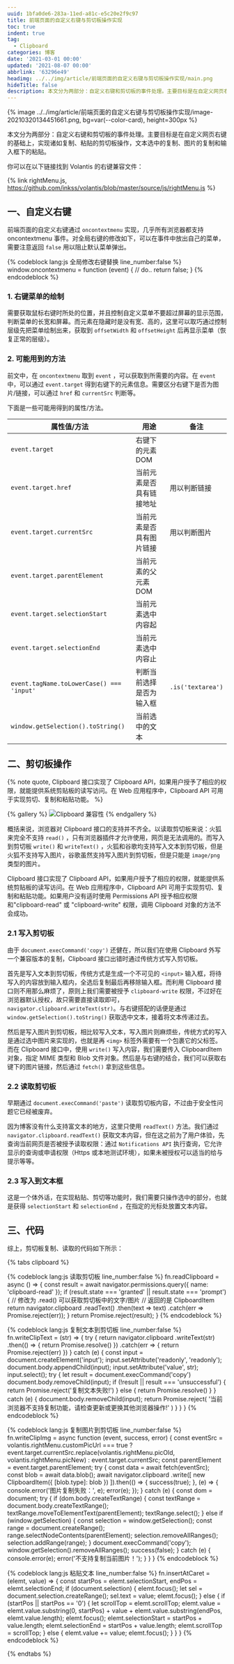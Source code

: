 ```yaml
---
uuid: 1bfa0de6-283a-11ed-a81c-e5c20e2f9c97
title: 前端页面的自定义右键与剪切板操作实现
toc: true
indent: true
tag:
  - Clipboard
categories: 博客
date: '2021-03-01 00:00'
updated: '2021-08-07 00:00'
abbrlink: '63296e49'
headimg: ../../img/article/前端页面的自定义右键与剪切板操作实现/main.png
hideTitle: false
description: 本文分为两部分：自定义右键和剪切板的事件处理。主要目标是在自定义网页右键的基础上，实现诸如复制、粘贴的剪切板操作，文本选中的复制、图片的复制和输入框下的粘贴。
---
```


{% image ../../img/article/前端页面的自定义右键与剪切板操作实现/image-20210320134451661.png, bg=var(--color-card), height=300px  %}

本文分为两部分：自定义右键和剪切板的事件处理。主要目标是在自定义网页右键的基础上，实现诸如复制、粘贴的剪切板操作，文本选中的复制、图片的复制和输入框下的粘贴。

你可以在以下链接找到 Volantis 的右键兼容文件：

{% link rightMenu.js, https://github.com/inkss/volantis/blob/master/source/js/rightMenu.js %}

## 一、自定义右键

前端页面的自定义右键通过 `oncontextmenu` 实现，几乎所有浏览器都支持 oncontextmenu 事件。对全局右键的修改如下，可以在事件中放出自己的菜单，需要注意返回 `false` 用以阻止默认菜单弹出。

{% codeblock lang:js 全局修改右键替换 line_number:false  %}
window.oncontextmenu = function (event) {
  // do..
  return false;
}
{% endcodeblock %}

### 1. 右键菜单的绘制

需要获取鼠标右键时所处的位置，并且控制自定义菜单不要超过屏幕的显示范围，判断菜单的长宽和屏幕。而元素在隐藏时是没有宽、高的，这里可以取巧通过控制层级先把菜单绘制出来，获取到 `offsetWidth` 和 `offsetHeight` 后再显示菜单（恢复正常的层级）。

### 2. 可能用到的方法

前文中，在 `oncontextmenu` 取到  `event` ，可以获取到所需要的内容。在 `event` 中，可以通过 `event.target` 得到右键下的元素信息。需要区分右键下是否为图片/链接，可以通过 `href` 和 `currentSrc` 判断等。

下面是一些可能用得到的属性/方法。

| 属性值/方法                      | 用途                     | 备注            |
| -------------------------------- | ------------------------ | --------------- |
| `event.target`                  | 右键下的元素 DOM         |                  |
| `event.target.href`              | 当前元素是否具有链接地址 | 用以判断链接     |
| `event.target.currentSrc`        | 当前元素是否具有图片链接 | 用以判断图片    |
| `event.target.parentElement`     | 当前元素的父元素 DOM     |                 |
| `event.target.selectionStart`    | 当前元素选中内容起       |                 |
| `event.target.selectionEnd`      | 当前元素选中内容止       |                 |
| `event.tagName.toLowerCase() === 'input'` | 判断当前选择是否为输入框 | `.is('textarea')` |
| `window.getSelection().toString()` | 当前选中的文本           |                 |

## 二、剪切板操作

{% note quote, Clipboard 接口实现了 Clipboard API，如果用户授予了相应的权限，就能提供系统剪贴板的读写访问。在 Web 应用程序中，Clipboard API 可用于实现剪切、复制和粘贴功能。 %}

{% gallery %}
![Clipboard 兼容性](../../img/article/前端页面的自定义右键与剪切板操作实现/image-20210228145517668.png)
{% endgallery %}

概括来说，浏览器对 Clipboard 接口的支持并不齐全。以读取剪切板来说：火狐来完全不支持 `read()` ，只有浏览器插件才允许使用，网页是无法调用的。而写入到剪切板 `write()` 和 `writeText()` ，火狐和谷歌均支持写入文本到剪切板，但是火狐不支持写入图片，谷歌虽然支持写入图片到剪切板，但是只能是 `image/png` 类型的图片。

Clipboard 接口实现了 Clipboard API，如果用户授予了相应的权限，就能提供系统剪贴板的读写访问。在 Web 应用程序中，Clipboard API 可用于实现剪切、复制和粘贴功能。如果用户没有适时使用 Permissions API 授予相应权限和"clipboard-read" 或 "clipboard-write" 权限，调用 Clipboard 对象的方法不会成功。

### 2.1 写入剪切板

由于 `document.execCommand('copy')` 还健在，所以我们在使用 Clipboard 外写一个兼容版本的复制，Clipboard 接口出错时通过传统方式写入剪切板。

首先是写入文本到剪切板，传统方式是生成一个不可见的 `<input>` 输入框，将待写入的内容放到输入框内，全选后复制最后再移除输入框。而利用 Clipboard 接口则不用那么麻烦了，原则上我们需要被授予 `clipboard-write` 权限，不过好在浏览器默认授权，故只需要直接读取即可，`navigator.clipboard.writeText(str)`。与右键搭配的话便是通过 `window.getSelection().toString()` 获取选中文本，接着将文本传递过去。

然后是写入图片到剪切板，相比较写入文本，写入图片则麻烦些，传统方式的写入是通过选中图片来实现的，也就是再 `<img>` 标签外需要有一个包裹它的父标签。而在 Clipboard 接口中，使用 `write()` 写入内容，我们需要传入 ClipboardItem 对象，指定 MIME 类型和 Blob 文件对象。然后是与右键的结合，我们可以获取右键下的图片链接，然后通过 `fetch()` 拿到这些信息。

### 2.2 读取剪切板

早期通过 `document.execCommand('paste')` 读取剪切板内容，不过由于安全性问题它已经被废弃。

因为博客没有什么支持富文本的地方，这里只使用 `readText()` 方法。我们通过 `navigator.clipboard.readText()` 获取文本内容，但在这之前为了用户体验，先查询当前网页是否被授予读取权限：通过 `Notifications API` 执行查询，它允许显示的查询或申请权限（Https 或本地测试环境），如果未被授权可以适当的给与提示等等。

### 2.3 写入到文本框

这是一个体外话，在实现粘贴、剪切等功能时，我们需要只操作选中的部分，也就是获得 `selectionStart` 和 `selectionEnd` ，在指定的光标处放置文本内容。

## 三、代码

综上，剪切板复制、读取的代码如下所示：

{% tabs clipboard  %}

<!-- tab 读取剪切板 -->
{% codeblock lang:js 读取剪切板 line_number:false %}
fn.readClipboard = async () => {
  const result = await navigator.permissions.query({
    name: 'clipboard-read'
  });
  if (result.state === 'granted' || result.state === 'prompt') {
    // 修改为 .read()  可以获取剪切板中的文字/图片 
    // 返回的是 ClipboardItem 
    return navigator.clipboard
      .readText()
      .then(text => text)
      .catch(err => Promise.reject(err));
  }
  return Promise.reject(result);
}
{% endcodeblock %}
<!-- endtab -->

<!-- tab 复制文本到剪切板 -->
{% codeblock lang:js 复制文本到剪切板 line_number:false  %}
fn.writeClipText = (str) => {
  try {
    return navigator.clipboard
      .writeText(str)
      .then(() => {
        return Promise.resolve()
      })
      .catch(err => {
        return Promise.reject(err)
      })
  } catch (e) {
    const input = document.createElement('input');
    input.setAttribute('readonly', 'readonly');
    document.body.appendChild(input);
    input.setAttribute('value', str);
    input.select();
    try {
      let result = document.execCommand('copy')
      document.body.removeChild(input);
      if (!result || result === 'unsuccessful') {
        return Promise.reject('复制文本失败!')
      } else {
        return Promise.resolve()
      }
    } catch (e) {
      document.body.removeChild(input);
      return Promise.reject(
        '当前浏览器不支持复制功能，请检查更新或更换其他浏览器操作!'
      )
    }
  }
}
{% endcodeblock %}
<!-- endtab -->

<!-- tab 复制图片到剪切板 -->
{% codeblock lang:js 复制图片到剪切板 line_number:false %}
fn.writeClipImg = async function (event, success, error) {
  const eventSrc = volantis.rightMenu.customPicUrl === true ?
    event.target.currentSrc.replace(volantis.rightMenu.picOld, volantis.rightMenu.picNew) :
    event.target.currentSrc;
  const parentElement = event.target.parentElement;
  try {
    const data = await fetch(eventSrc);
    const blob = await data.blob();
    await navigator.clipboard
      .write([
        new ClipboardItem({
          [blob.type]: blob
        })
      ]).then(() => {
        success(true);
      }, (e) => {
        console.error('图片复制失败：', e);
        error(e);
      });
  } catch (e) {
    const dom = document;
    try {
      if (dom.body.createTextRange) {
        const textRange = document.body.createTextRange();
        textRange.moveToElementText(parentElement);
        textRange.select();
      } else if (window.getSelection) {
        const selection = window.getSelection();
        const range = document.createRange();
        range.selectNodeContents(parentElement);
        selection.removeAllRanges();
        selection.addRange(range);
      }
      document.execCommand('copy');
      window.getSelection().removeAllRanges();
      success(false);
    } catch (e) {
      console.error(e);
      error('不支持复制当前图片！');
    }
  }
}
{% endcodeblock %}

<!-- endtab -->

<!-- tab 粘贴文本 -->
{% codeblock lang:js 粘贴文本 line_number:false %}
fn.insertAtCaret = (elemt, value) => {
  const startPos = elemt.selectionStart,
    endPos = elemt.selectionEnd;
  if (document.selection) {
    elemt.focus();
    let sel = document.selection.createRange();
    sel.text = value;
    elemt.focus();
  } else {
    if (startPos || startPos == '0') {
      let scrollTop = elemt.scrollTop;
      elemt.value = elemt.value.substring(0, startPos) + value + elemt.value.substring(endPos, elemt.value.length);
      elemt.focus();
      elemt.selectionStart = startPos + value.length;
      elemt.selectionEnd = startPos + value.length;
      elemt.scrollTop = scrollTop;
    } else {
      elemt.value += value;
      elemt.focus();
    }
  }
}
{% endcodeblock %}
<!-- endtab -->

{% endtabs %}
